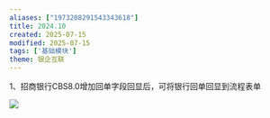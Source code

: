 ```yaml
---
aliases: ["1973208291543343618"]
title: 2024.10
created: 2025-07-15
modified: 2025-07-15
tags: ['基础模块']
theme: 银企互联
---
```


1、招商银行CBS8.0增加回单字段回显后，可将银行回单回显到流程表单

![](https://myhelpdoc.oss-cn-heyuan.aliyuncs.com/mdimages/9b39870e6d377a1d69cde3942231bde4.jpg)